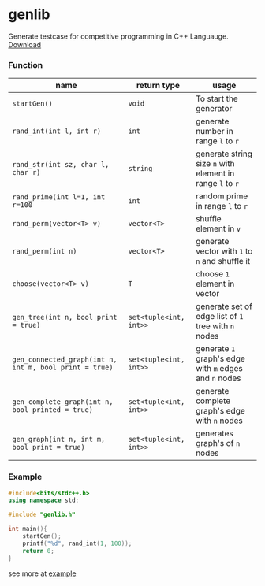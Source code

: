 # genlib
Generate testcase for competitive programming in C++ Languauge.
[Download](https://raw.githubusercontent.com/MasterIceZ/genlib/main/genlib.h)
### Function
|name|return type|usage|
|---|---|---|
|``startGen()``|``void``|To start the generator|
|``rand_int(int l, int r)``|``int``| generate number in range ``l`` to ``r``|
|``rand_str(int sz, char l, char r)``|``string``|generate string size ``n`` with element in range ``l`` to ``r``|
|``rand_prime(int l=1, int r=100``|``int``|random prime in range ``l`` to ``r``|
|``rand_perm(vector<T> v)``|``vector<T>``|shuffle element in ``v``|
|``rand_perm(int n)``|``vector<T>``|generate vector with ``1`` to ``n`` and shuffle it|
|``choose(vector<T> v)``|``T``|choose ``1`` element in vector|
|``gen_tree(int n, bool print = true)``|``set<tuple<int, int>>``|generate set of edge list of ``1`` tree with ``n`` nodes|
|``gen_connected_graph(int n, int m, bool print = true)``|``set<tuple<int, int>>``|generate ``1`` graph's edge with ``m`` edges and ``n`` nodes|
|``gen_complete_graph(int n, bool printed = true)``|``set<tuple<int, int>>``|generate complete graph's edge with ``n`` nodes|
|``gen_graph(int n, int m, bool print = true)``|``set<tuple<int, int>>``|generates graph's of ``n`` nodes|
### Example
```cpp
#include<bits/stdc++.h>
using namespace std;

#include "genlib.h"

int main(){
	startGen();
	printf("%d", rand_int(1, 100));
	return 0;
}
```
see more at [example](https://github.com/MasterIceZ/genlib/tree/main/example)